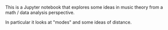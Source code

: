 This is a Jupyter notebook that explores some ideas in music theory from a math / data analysis perspective.

In particular it looks at "modes" and some ideas of distance.

